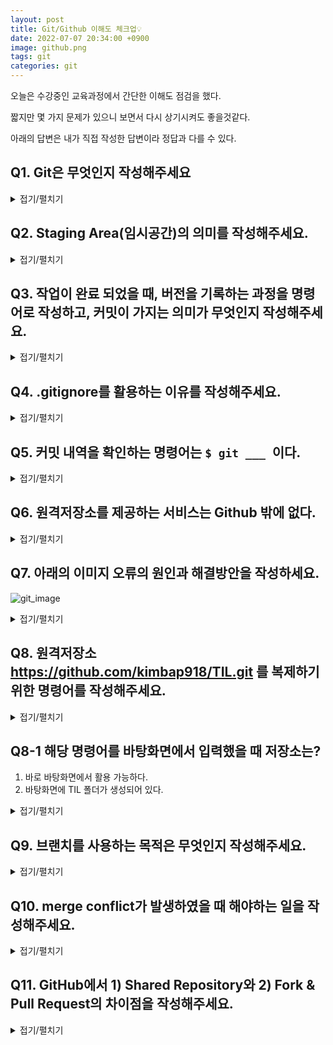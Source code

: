 ```yaml
---
layout: post
title: Git/Github 이해도 체크업💡
date: 2022-07-07 20:34:00 +0900
image: github.png
tags: git
categories: git
---
```




오늘은 수강중인 교육과정에서 간단한 이해도 점검을 했다.

짧지만 몇 가지 문제가 있으니 보면서 다시 상기시켜도 좋을것같다.

아래의 답변은 내가 직접 작성한 답변이라 정답과 다를 수 있다.



## Q1. Git은 무엇인지 작성해주세요

<details markdown="1">
<summary>접기/펼치기</summary>



분산버전관리시스템(DVCS)

</details>



## Q2. Staging Area(임시공간)의 의미를 작성해주세요.

<details markdown="1">
<summary>접기/펼치기</summary>



Commit을 하기위해 `$ git add` 명령어로 추가한 파일들이 모여있는 공간

</details>



## Q3. 작업이 완료 되었을 때, 버전을 기록하는 과정을 명령어로 작성하고, 커밋이 가지는 의미가 무엇인지 작성해주세요.

<details markdown="1">
<summary>접기/펼치기</summary>



``` bash
$ git add {파일명}
$ git status # 난 이걸 빠트렸다. add 후에 꼭 확인하는 습관을 가지자.
$ git commit -m "메시지 내용"
$ git push {원격저장소이름} {브랜치이름}
```

commit은 `$ git add` 로 모여있는 파일들에 대한 확정을 짓고 버전을 기록하는것이다.

</details>



## Q4. .gitignore를 활용하는 이유를 작성해주세요.

<details markdown="1">
<summary>접기/펼치기</summary>



git은 생성된 모든 하위 디렉토리의 파일을 추적하는데, .gitignore를 사용함으로서 원하지 않는 파일을 git에서 제외할 수 있기 때문이다.

</details>



## Q5. 커밋 내역을 확인하는 명령어는 `$ git ___ `이다.

<details markdown="1">
<summary>접기/펼치기</summary>



log

</details>



## Q6. 원격저장소를 제공하는 서비스는 Github 밖에 없다.

<details markdown="1">
<summary>접기/펼치기</summary>


X

</details>



## Q7. 아래의 이미지 오류의 원인과 해결방안을 작성하세요.

![git_image]({{site.baseurl}}/images/git15.png)

<details markdown="1">
<summary>접기/펼치기</summary>



github의 원격저장소에 내 로컬조정소에는 없는 파일이 있는 상태에서 push를 하는 경우 생기는 오류이다.

hint: 의 조언과 같이 git pull로 로컬저장소를 업데이트 한 후 push한다.

</details>



## Q8. 원격저장소 https://github.com/kimbap918/TIL.git 를 복제하기 위한 명령어를 작성해주세요.

<details markdown="1">
<summary>접기/펼치기</summary>



`$ git clone https://github.com/kimbap918/TIL.git`

</details>



## Q8-1 해당 명령어를 바탕화면에서 입력했을 때 저장소는?

1. 바로 바탕화면에서 활용 가능하다.
2. 바탕화면에 TIL 폴더가 생성되어 있다.

<details markdown="1">
<summary>접기/펼치기</summary>



2

</details>



## Q9. 브랜치를 사용하는 목적은 무엇인지 작성해주세요.

<details markdown="1">
  <summary>접기/펼치기</summary>



개발자 여러명이 협업으로 동일한 소스코드를 기반으로 해서 서로 다른 작업을 할 때에, 각각 서로 다른 버전의 소스코드가 여러가지로 나오게되는데 이러한 경우에 개발자들이 동시에 다양한 작업을 할 수 있게 해준다.

</details>



## Q10. merge conflict가 발생하였을 때 해야하는 일을 작성해주세요.

<details markdown="1">
<summary>접기/펼치기</summary>



1. 충돌한 내역을 확인하고
2. 충돌한 부분을 직접 수정하고
3. commit한다.

</details>



## Q11. GitHub에서 1) Shared Repository와 2) Fork & Pull Request의 차이점을 작성해주세요.

<details markdown="1">
<summary>접기/펼치기</summary>



권한의 차이. Shared Repository와는 다르게 Fork & Pull Request는 마음대로 수정, 삭제가 불가능하다. 그래서 원격 저장소를 Fork 한 후에 로컬 저장소로 가져와 clone하고 branch를 생성 한 뒤에 작업을 끝마치면 Pull Request를 하여 Fork한 원작자의 승인을 받으면 병합이 된다.

</details>

